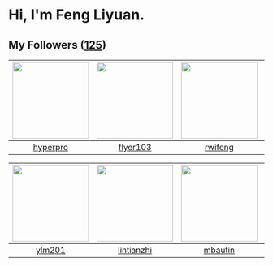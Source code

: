 # Hi, I'm Feng Liyuan.

## My Followers ([125](https://github.com/SunRunAway?tab=followers))

| <img src="https://avatars.githubusercontent.com/u/2445111?v=4" width="150" height="150" /> | <img src="https://avatars.githubusercontent.com/u/829039?v=4" width="150" height="150" /> | <img src="https://avatars.githubusercontent.com/u/1814146?v=4" width="150" height="150" /> | <img src="https://avatars.githubusercontent.com/u/6536323?v=4" width="150" height="150" /> |
| :----------------------------------------------------------------------------------------: | :---------------------------------------------------------------------------------------: | :----------------------------------------------------------------------------------------: | :----------------------------------------------------------------------------------------: |
|                           [hyperpro](https://github.com/hyperpro)                          |                          [flyer103](https://github.com/flyer103)                          |                            [rwifeng](https://github.com/rwifeng)                           |                          [idimetrix](https://github.com/idimetrix)                         |

| <img src="https://avatars.githubusercontent.com/u/588162?v=4" width="150" height="150" /> | <img src="https://avatars.githubusercontent.com/u/1457382?v=4" width="150" height="150" /> | <img src="https://avatars.githubusercontent.com/u/552936?v=4" width="150" height="150" /> | <img src="https://avatars.githubusercontent.com/u/731266?v=4" width="150" height="150" /> |
| :---------------------------------------------------------------------------------------: | :----------------------------------------------------------------------------------------: | :---------------------------------------------------------------------------------------: | :---------------------------------------------------------------------------------------: |
|                            [ylm201](https://github.com/ylm201)                            |                         [lintianzhi](https://github.com/lintianzhi)                        |                           [mbautin](https://github.com/mbautin)                           |                            [piglei](https://github.com/piglei)                            |